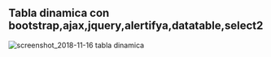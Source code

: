 ## Tabla dinamica con bootstrap,ajax,jquery,alertifya,datatable,select2
![screenshot_2018-11-16 tabla dinamica](https://user-images.githubusercontent.com/21319653/48634162-b32fde80-e9a3-11e8-8247-44a9923af9f4.png)
